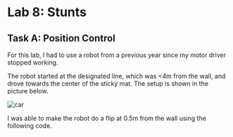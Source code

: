 # Lab 8: Stunts

## Task A: Position Control

For this lab, I had to use a robot from a previous year since my motor driver stopped working. 

The robot started at the designated line, which was <4m from the wall, and drove towards the center of the sticky mat. The setup is shown in the picture below.

![car](https://user-images.githubusercontent.com/123786420/231438263-76be6e27-df8a-4d15-99ee-0bfadbb33b67.jpg)

I was able to make the robot do a flip at 0.5m from the wall using the following code.

<script src="https://gist.github.com/sarika2446/51485a629df627ade8af4f6ed2402c3a.js"></script>

